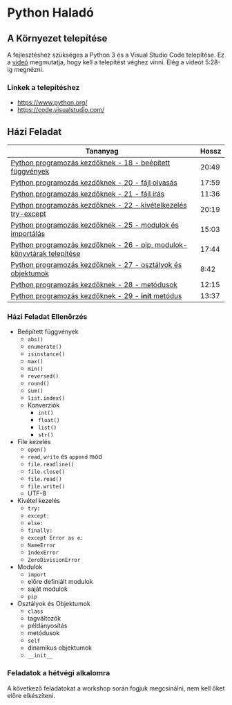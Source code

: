 # Python Haladó

## A Környezet telepítése

A fejlesztéshez szükséges a Python 3 és a Visual Studio Code telepítése.
Ez a [videó](https://www.youtube.com/watch?v=U4tBaFuLEzY&end=328) megmutatja,
hogy kell a telepítést véghez vinni. Elég a videót 5:28-ig megnézni.

### Linkek a telepítéshez

- <https://www.python.org/>
- <https://code.visualstudio.com/>

## Házi Feladat

| Tananyag | Hossz |
| -------- | ----- |
| [Python programozás kezdőknek - 18 - beépített függvények](https://www.youtube.com/watch?v=8XvGDbpqxwA) | 20:49  |
| [Python programozás kezdőknek - 20 - fájl olvasás](https://www.youtube.com/watch?v=bbgUis2dwig) | 17:59 |
| [Python programozás kezdőknek - 21 - fájl írás](https://www.youtube.com/watch?v=0qe_ioGF_oI) | 11:36 |
| [Python programozás kezdőknek - 22 - kivételkezelés try-except](https://www.youtube.com/watch?v=G8MPFSZFD18) | 20:19 |
| [Python programozás kezdőknek - 25 - modulok és importálás](https://www.youtube.com/watch?v=22E23np8SfI) | 15:03 |
| [Python programozás kezdőknek - 26 - pip, modulok-könyvtárak telepítése](https://www.youtube.com/watch?v=bCPuz5UpVNY) | 17:44 |
| [Python programozás kezdőknek - 27 - osztályok és objektumok](https://www.youtube.com/watch?v=45D_2Cr5xPc) | 8:42 |
| [Python programozás kezdőknek - 28 - metódusok](https://www.youtube.com/watch?v=hiEnslnkhqw) | 12:15 |
| [Python programozás kezdőknek - 29 - __init__ metódus](https://www.youtube.com/watch?v=o68iBiE4HyE) | 13:37 |

### Házi Feladat Ellenőrzés

- Beépített függvények
  - `abs()`
  - `enumerate()`
  - `isinstance()`
  - `max()`
  - `min()`
  - `reversed()`
  - `round()`
  - `sum()`
  - `list.index()`
  - Konverziók
    - `int()`
    - `float()`
    - `list()`
    - `str()`
- File kezelés
  - `open()`
  - `read`, `write` és `append` mód
  - `file.readline()`
  - `file.close()`
  - `file.read()`
  - `file.write()`
  - UTF-8
- Kivétel kezelés
  - `try:`
  - `except:`
  - `else:`
  - `finally:`
  - `except Error as e:`
  - `NameError`
  - `IndexError`
  - `ZeroDivisionError`
- Modulok
  - `import`
  - előre definiált modulok
  - saját modulok
  - `pip`
- Osztályok és Objektumok
  - `class`
  - tagváltozók
  - példányosítás
  - metódusok
  - `self`
  - dinamikus objektumok
  - `__init__`

### Feladatok a hétvégi alkalomra

A következő feladatokat a workshop során fogjuk megcsinálni, nem kell őket előre
elkészíteni.

